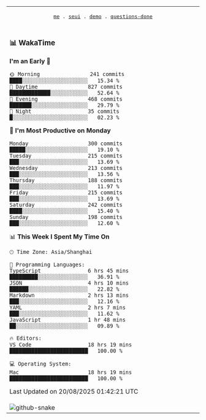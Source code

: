 
<div align="center">

<table>
<tr><td>
  <p align="center">
  <samp>
    <a href="https://github.com/seaeam/seaeam">me</a> .
    <a href="https://github.com/SeaMmMm/se-element">seui</a> .
    <a href="https://github.com/seaeam/project-demo">demo</a> .
    <a href="https://github.com/506-FETL/one-question-per-day">questions-done</a>
    
  </samp>
    </p>
</td></tr>

<tr><td>

### 📊 WakaTime

<!--START_SECTION:waka-->
**I'm an Early 🐤** 

```text
🌞 Morning                241 commits         ████░░░░░░░░░░░░░░░░░░░░░   15.34 % 
🌆 Daytime                827 commits         █████████████░░░░░░░░░░░░   52.64 % 
🌃 Evening                468 commits         ███████░░░░░░░░░░░░░░░░░░   29.79 % 
🌙 Night                  35 commits          █░░░░░░░░░░░░░░░░░░░░░░░░   02.23 % 
```
📅 **I'm Most Productive on Monday** 

```text
Monday                   300 commits         █████░░░░░░░░░░░░░░░░░░░░   19.10 % 
Tuesday                  215 commits         ███░░░░░░░░░░░░░░░░░░░░░░   13.69 % 
Wednesday                213 commits         ███░░░░░░░░░░░░░░░░░░░░░░   13.56 % 
Thursday                 188 commits         ███░░░░░░░░░░░░░░░░░░░░░░   11.97 % 
Friday                   215 commits         ███░░░░░░░░░░░░░░░░░░░░░░   13.69 % 
Saturday                 242 commits         ████░░░░░░░░░░░░░░░░░░░░░   15.40 % 
Sunday                   198 commits         ███░░░░░░░░░░░░░░░░░░░░░░   12.60 % 
```


📊 **This Week I Spent My Time On** 

```text
🕑︎ Time Zone: Asia/Shanghai

💬 Programming Languages: 
TypeScript               6 hrs 45 mins       █████████░░░░░░░░░░░░░░░░   36.91 % 
JSON                     4 hrs 10 mins       ██████░░░░░░░░░░░░░░░░░░░   22.82 % 
Markdown                 2 hrs 13 mins       ███░░░░░░░░░░░░░░░░░░░░░░   12.16 % 
YAML                     2 hrs 7 mins        ███░░░░░░░░░░░░░░░░░░░░░░   11.62 % 
JavaScript               1 hr 48 mins        ██░░░░░░░░░░░░░░░░░░░░░░░   09.89 % 

🔥 Editors: 
VS Code                  18 hrs 19 mins      █████████████████████████   100.00 % 

💻 Operating System: 
Mac                      18 hrs 19 mins      █████████████████████████   100.00 % 
```


 Last Updated on 20/08/2025 01:42:21 UTC
<!--END_SECTION:waka-->
</td></tr>

<tr><td>
  <img alt="github-snake" src="profile-snake-contrib/github-user-contribution.svg"/>
</td></tr>

</table>
